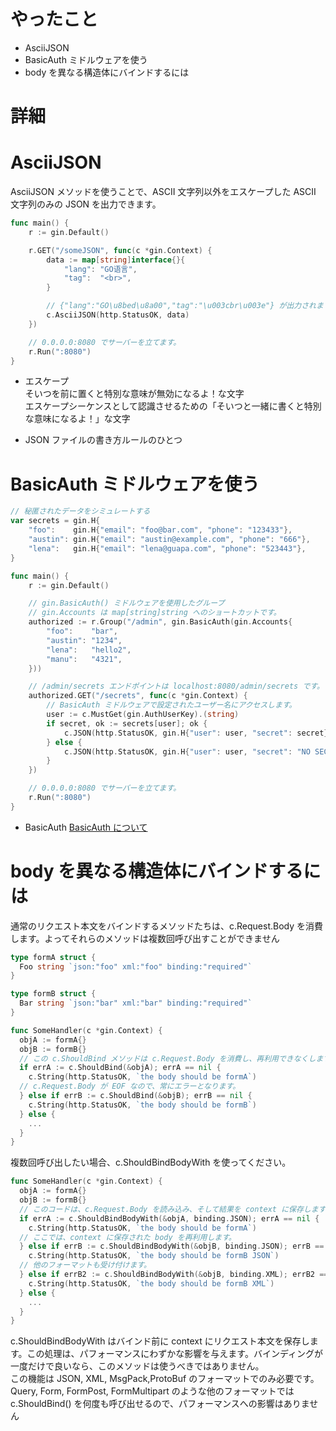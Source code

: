 # やったこと
- AsciiJSON
- BasicAuth ミドルウェアを使う
- body を異なる構造体にバインドするには

# 詳細
# AsciiJSON
AsciiJSON メソッドを使うことで、ASCII 文字列以外をエスケープした ASCII 文字列のみの JSON を出力できます。
```go
func main() {
	r := gin.Default()

	r.GET("/someJSON", func(c *gin.Context) {
		data := map[string]interface{}{
			"lang": "GO语言",
			"tag":  "<br>",
		}

		// {"lang":"GO\u8bed\u8a00","tag":"\u003cbr\u003e"} が出力されます
		c.AsciiJSON(http.StatusOK, data)
	})

	// 0.0.0.0:8080 でサーバーを立てます。
	r.Run(":8080")
}
```

- エスケープ<br>
そいつを前に置くと特別な意味が無効になるよ！な文字<br>
エスケープシーケンスとして認識させるための「そいつと一緒に書くと特別な意味になるよ！」な文字<br>

- JSON
ファイルの書き方ルールのひとつ

# BasicAuth ミドルウェアを使う
```go
// 秘匿されたデータをシミュレートする
var secrets = gin.H{
	"foo":    gin.H{"email": "foo@bar.com", "phone": "123433"},
	"austin": gin.H{"email": "austin@example.com", "phone": "666"},
	"lena":   gin.H{"email": "lena@guapa.com", "phone": "523443"},
}

func main() {
	r := gin.Default()

	// gin.BasicAuth() ミドルウェアを使用したグループ
	// gin.Accounts は map[string]string へのショートカットです。
	authorized := r.Group("/admin", gin.BasicAuth(gin.Accounts{
		"foo":    "bar",
		"austin": "1234",
		"lena":   "hello2",
		"manu":   "4321",
	}))

	// /admin/secrets エンドポイントは localhost:8080/admin/secrets です。
	authorized.GET("/secrets", func(c *gin.Context) {
		// BasicAuth ミドルウェアで設定されたユーザー名にアクセスします。
		user := c.MustGet(gin.AuthUserKey).(string)
		if secret, ok := secrets[user]; ok {
			c.JSON(http.StatusOK, gin.H{"user": user, "secret": secret})
		} else {
			c.JSON(http.StatusOK, gin.H{"user": user, "secret": "NO SECRET :("})
		}
	})

	// 0.0.0.0:8080 でサーバーを立てます。
	r.Run(":8080")
}
```

- BasicAuth 
<a href="https://www.weblio.jp/content/basic+authentication">BasicAuth について</a>

# body を異なる構造体にバインドするには
通常のリクエスト本文をバインドするメソッドたちは、c.Request.Body を消費します。よってそれらのメソッドは複数回呼び出すことができません
```go
type formA struct {
  Foo string `json:"foo" xml:"foo" binding:"required"`
}

type formB struct {
  Bar string `json:"bar" xml:"bar" binding:"required"`
}

func SomeHandler(c *gin.Context) {
  objA := formA{}
  objB := formB{}
  // この c.ShouldBind メソッドは c.Request.Body を消費し、再利用できなくします。
  if errA := c.ShouldBind(&objA); errA == nil {
    c.String(http.StatusOK, `the body should be formA`)
  // c.Request.Body が EOF なので、常にエラーとなります。
  } else if errB := c.ShouldBind(&objB); errB == nil {
    c.String(http.StatusOK, `the body should be formB`)
  } else {
    ...
  }
}
```

複数回呼び出したい場合、c.ShouldBindBodyWith を使ってください。
```go
func SomeHandler(c *gin.Context) {
  objA := formA{}
  objB := formB{}
  // このコードは、c.Request.Body を読み込み、そして結果を context に保存します。
  if errA := c.ShouldBindBodyWith(&objA, binding.JSON); errA == nil {
    c.String(http.StatusOK, `the body should be formA`)
  // ここでは、context に保存された body を再利用します。
  } else if errB := c.ShouldBindBodyWith(&objB, binding.JSON); errB == nil {
    c.String(http.StatusOK, `the body should be formB JSON`)
  // 他のフォーマットも受け付けます。
  } else if errB2 := c.ShouldBindBodyWith(&objB, binding.XML); errB2 == nil {
    c.String(http.StatusOK, `the body should be formB XML`)
  } else {
    ...
  }
}
```

c.ShouldBindBodyWith はバインド前に context にリクエスト本文を保存します。この処理は、パフォーマンスにわずかな影響を与えます。バインディングが一度だけで良いなら、このメソッドは使うべきではありません。<br>
この機能は JSON, XML, MsgPack,ProtoBuf のフォーマットでのみ必要です。Query, Form, FormPost, FormMultipart のような他のフォーマットでは c.ShouldBind() を何度も呼び出せるので、パフォーマンスへの影響はありません
